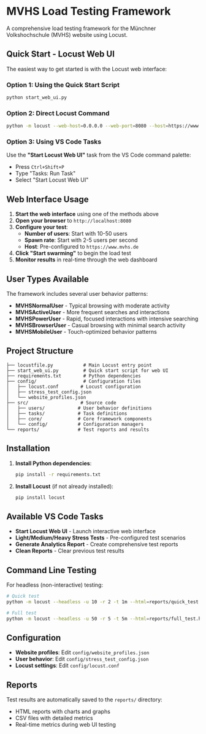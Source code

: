 # MVHS Load Testing Framework

A comprehensive load testing framework for the Münchner Volkshochschule (MVHS) website using Locust.

## Quick Start - Locust Web UI

The easiest way to get started is with the Locust web interface:

### Option 1: Using the Quick Start Script
```bash
python start_web_ui.py
```

### Option 2: Direct Locust Command
```bash
python -m locust --web-host=0.0.0.0 --web-port=8080 --host=https://www.mvhs.de
```

### Option 3: Using VS Code Tasks
Use the **"Start Locust Web UI"** task from the VS Code command palette:
- Press `Ctrl+Shift+P` 
- Type "Tasks: Run Task"
- Select "Start Locust Web UI"

## Web Interface Usage

1. **Start the web interface** using one of the methods above
2. **Open your browser** to `http://localhost:8080`
3. **Configure your test**:
   - **Number of users**: Start with 10-50 users
   - **Spawn rate**: Start with 2-5 users per second
   - **Host**: Pre-configured to `https://www.mvhs.de`
4. **Click "Start swarming"** to begin the load test
5. **Monitor results** in real-time through the web dashboard

## User Types Available

The framework includes several user behavior patterns:

- **MVHSNormalUser** - Typical browsing with moderate activity
- **MVHSActiveUser** - More frequent searches and interactions  
- **MVHSPowerUser** - Rapid, focused interactions with intensive searching
- **MVHSBrowserUser** - Casual browsing with minimal search activity
- **MVHSMobileUser** - Touch-optimized behavior patterns

## Project Structure

```
├── locustfile.py           # Main Locust entry point
├── start_web_ui.py         # Quick start script for web UI
├── requirements.txt        # Python dependencies
├── config/                 # Configuration files
│   ├── locust.conf        # Locust configuration
│   ├── stress_test_config.json
│   └── website_profiles.json
├── src/                   # Source code
│   ├── users/            # User behavior definitions
│   ├── tasks/            # Task definitions
│   ├── core/             # Core framework components
│   └── config/           # Configuration managers
└── reports/              # Test reports and results
```

## Installation

1. **Install Python dependencies**:
   ```bash
   pip install -r requirements.txt
   ```

2. **Install Locust** (if not already installed):
   ```bash
   pip install locust
   ```

## Available VS Code Tasks

- **Start Locust Web UI** - Launch interactive web interface
- **Light/Medium/Heavy Stress Tests** - Pre-configured test scenarios
- **Generate Analytics Report** - Create comprehensive test reports
- **Clean Reports** - Clear previous test results

## Command Line Testing

For headless (non-interactive) testing:

```bash
# Quick test
python -m locust --headless -u 10 -r 2 -t 1m --html=reports/quick_test.html

# Full test  
python -m locust --headless -u 50 -r 5 -t 5m --html=reports/full_test.html
```

## Configuration

- **Website profiles**: Edit `config/website_profiles.json`
- **User behavior**: Edit `config/stress_test_config.json`
- **Locust settings**: Edit `config/locust.conf`

## Reports

Test results are automatically saved to the `reports/` directory:
- HTML reports with charts and graphs
- CSV files with detailed metrics
- Real-time metrics during web UI testing
